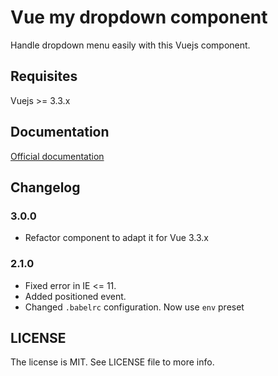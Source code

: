 # Vue my dropdown component
Handle dropdown menu easily with this Vuejs component.

## Requisites
Vuejs >= 3.3.x

## Documentation
[Official documentation](https://davidnotplay.github.io/vue-my-dropdown/)

## Changelog
### 3.0.0
- Refactor component to adapt it for Vue 3.3.x

### 2.1.0
- Fixed error in IE <= 11.
- Added positioned event.
- Changed `.babelrc` configuration. Now use `env` preset

## LICENSE
The license is MIT. See LICENSE file to more info.
